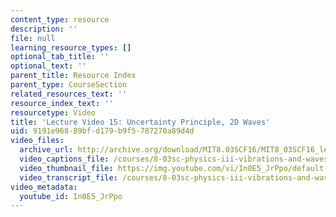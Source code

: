 ```yaml
---
content_type: resource
description: ''
file: null
learning_resource_types: []
optional_tab_title: ''
optional_text: ''
parent_title: Resource Index
parent_type: CourseSection
related_resources_text: ''
resource_index_text: ''
resourcetype: Video
title: 'Lecture Video 15: Uncertainty Principle, 2D Waves'
uid: 9191e968-89bf-d179-b9f5-787270a89d4d
video_files:
  archive_url: http://archive.org/download/MIT8.03SCF16/MIT8_03SCF16_lec15_300k.mp4
  video_captions_file: /courses/8-03sc-physics-iii-vibrations-and-waves-fall-2016/bbc68f9494a45bfe9fea1ac0cfaaddaa_In0E5_JrPpo.vtt
  video_thumbnail_file: https://img.youtube.com/vi/In0E5_JrPpo/default.jpg
  video_transcript_file: /courses/8-03sc-physics-iii-vibrations-and-waves-fall-2016/f39dc1fc9548754e160bc17847cb8b56_In0E5_JrPpo.pdf
video_metadata:
  youtube_id: In0E5_JrPpo
---
```

